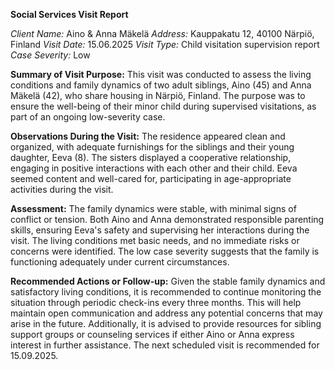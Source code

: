 **Social Services Visit Report**

*Client Name:* Aino & Anna Mäkelä
*Address:* Kauppakatu 12, 40100 Närpiö, Finland
*Visit Date:* 15.06.2025
*Visit Type:* Child visitation supervision report
*Case Severity:* Low

**Summary of Visit Purpose:**
This visit was conducted to assess the living conditions and family dynamics of two adult siblings, Aino (45) and Anna Mäkelä (42), who share housing in Närpiö, Finland. The purpose was to ensure the well-being of their minor child during supervised visitations, as part of an ongoing low-severity case.

**Observations During the Visit:**
The residence appeared clean and organized, with adequate furnishings for the siblings and their young daughter, Eeva (8). The sisters displayed a cooperative relationship, engaging in positive interactions with each other and their child. Eeva seemed content and well-cared for, participating in age-appropriate activities during the visit.

**Assessment:**
The family dynamics were stable, with minimal signs of conflict or tension. Both Aino and Anna demonstrated responsible parenting skills, ensuring Eeva's safety and supervising her interactions during the visit. The living conditions met basic needs, and no immediate risks or concerns were identified. The low case severity suggests that the family is functioning adequately under current circumstances.

**Recommended Actions or Follow-up:**
Given the stable family dynamics and satisfactory living conditions, it is recommended to continue monitoring the situation through periodic check-ins every three months. This will help maintain open communication and address any potential concerns that may arise in the future. Additionally, it is advised to provide resources for sibling support groups or counseling services if either Aino or Anna express interest in further assistance. The next scheduled visit is recommended for 15.09.2025.
